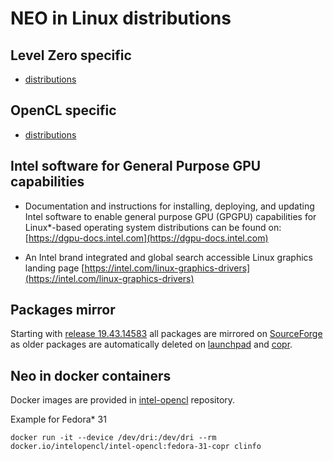 # NEO in Linux distributions

## Level Zero specific

* [distributions](https://github.com/intel/compute-runtime/blob/master/level_zero/doc/DISTRIBUTIONS.md)

## OpenCL specific

* [distributions](https://github.com/intel/compute-runtime/blob/master/opencl/doc/DISTRIBUTIONS.md)

## Intel software for General Purpose GPU capabilities

* Documentation and instructions for installing, deploying, and updating Intel software to enable general purpose GPU (GPGPU) capabilities for Linux*-based operating system distributions can be found on:
    [https://dgpu-docs.intel.com](https://dgpu-docs.intel.com)

* An Intel brand integrated and global search accessible Linux graphics landing page [https://intel.com/linux-graphics-drivers](https://intel.com/linux-graphics-drivers)

## Packages mirror

Starting with [release 19.43.14583](https://github.com/intel/compute-runtime/releases/tag/19.43.14583) all packages are mirrored on
[SourceForge](https://sourceforge.net/projects/intel-compute-runtime) as older packages are automatically deleted on
[launchpad](https://launchpad.net/~intel-opencl/+archive/ubuntu/intel-opencl) and [copr](https://copr.fedorainfracloud.org/coprs/jdanecki/intel-opencl).

## Neo in docker containers

Docker images are provided in [intel-opencl](https://hub.docker.com/r/intelopencl/intel-opencl) repository.

Example for Fedora* 31

```
docker run -it --device /dev/dri:/dev/dri --rm docker.io/intelopencl/intel-opencl:fedora-31-copr clinfo
```

